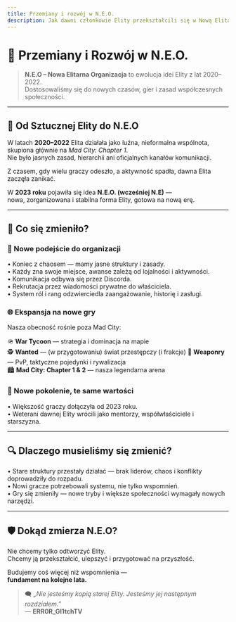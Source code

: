 ```yaml
---
title: Przemiany i rozwój w N.E.O.
description: Jak dawni członkowie Elity przekształcili się w Nową Elitarną Organizację.
---
```


# 🧬 Przemiany i Rozwój w N.E.O.

> **N.E.O – Nowa Elitarna Organizacja** to ewolucja idei Elity z lat 2020–2022.  
> Dostosowaliśmy się do nowych czasów, gier i zasad współczesnych społeczności.

---

## 🔄 Od Sztucznej Elity do N.E.O

W latach **2020–2022** Elita działała jako luźna, nieformalna wspólnota, skupiona głównie na *Mad City: Chapter 1*.  
Nie było jasnych zasad, hierarchii ani oficjalnych kanałów komunikacji.

Z czasem, gdy wielu graczy odeszło, a aktywność spadła, dawna Elita zaczęła zanikać.

W **2023 roku** pojawiła się idea **N.E.O. (wcześniej N.E)** —  
nowa, zorganizowana i stabilna forma Elity, gotowa na nową erę.

---

## 🔧 Co się zmieniło?

### 🧠 Nowe podejście do organizacji

• Koniec z chaosem — mamy jasne struktury i zasady.  
• Każdy zna swoje miejsce, awanse zależą od lojalności i aktywności.  
• Komunikacja odbywa się przez Discorda.  
• Rekrutacja przez wiadomości prywatne do właściciela.  
• System ról i rang odzwierciedla zaangażowanie, historię i zasługi.

### 🌐 Ekspansja na nowe gry

Nasza obecność rośnie poza Mad City:

🪖 **War Tycoon** — strategia i dominacja na mapie  
🕵️ **Wanted** — (w przygotowaniu) świat przestępczy (i frakcje)
🔫 **Weaponry** — PvP, taktyczne pojedynki i rywalizacja  
🏙️ **Mad City: Chapter 1 & 2** — nasza legendarna arena

### 👥 Nowe pokolenie, te same wartości

• Większość graczy dołączyła od 2023 roku.  
• Weterani dawnej Elity wrócili jako mentorzy, współwłaściciele i starszyzna.

---

## 🔍 Dlaczego musieliśmy się zmienić?

• Stare struktury przestały działać — brak liderów, chaos i konflikty doprowadziły do rozpadu.  
• Nowi gracze potrzebowali systemu, nie tylko wspomnień.  
• Gry się zmieniły — nowe tryby i większe społeczności wymagały nowych narzędzi.

---

## 🛡️ Dokąd zmierza N.E.O?

Nie chcemy tylko odtworzyć Elity.  
Chcemy ją przekształcić, ulepszyć i przygotować na przyszłość.

Budujemy coś więcej niż wspomnienia —  
**fundament na kolejne lata.**

> 🗨️ *„Nie jesteśmy kopią starej Elity. Jesteśmy jej następnym rozdziałem.”*  
> — **ERR0R_Gl1tchTV**
